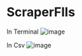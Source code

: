 # ScraperFIIs
In Terminal
![image](https://user-images.githubusercontent.com/105755546/198704752-c31641e6-5b5c-4816-8380-c9ca840c18d3.png)

In Csv
![image](https://user-images.githubusercontent.com/105755546/198704799-c429653c-6f35-419c-834b-dcbb899c8f1b.png)

